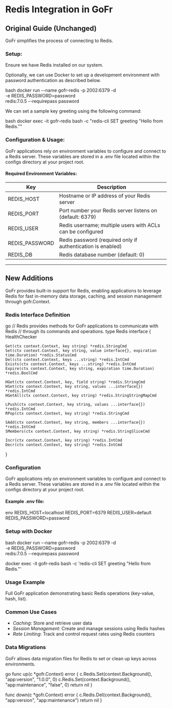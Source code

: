 # Redis Integration in GoFr

## Original Guide (Unchanged)

GoFr simplifies the process of connecting to Redis.

### Setup:
Ensure we have Redis installed on our system.

Optionally, we can use Docker to set up a development environment with password authentication as described below.

bash
docker run --name gofr-redis -p 2002:6379 -d \
  -e REDIS_PASSWORD=password \
  redis:7.0.5 --requirepass password


We can set a sample key greeting using the following command:

bash
docker exec -it gofr-redis bash -c "redis-cli SET greeting \"Hello from Redis.\""


### Configuration & Usage:
GoFr applications rely on environment variables to configure and connect to a Redis server.
These variables are stored in a .env file located within the configs directory at your project root.

#### Required Environment Variables:

| Key            | Description                                                              |
|----------------|--------------------------------------------------------------------------|
| REDIS_HOST     | Hostname or IP address of your Redis server                              |
| REDIS_PORT     | Port number your Redis server listens on (default: 6379)                 |
| REDIS_USER     | Redis username; multiple users with ACLs can be configured               |
| REDIS_PASSWORD | Redis password (required only if authentication is enabled)              |
| REDIS_DB       | Redis database number (default: 0)                                       |

---

## New Additions

GoFr provides built-in support for Redis, enabling applications to leverage Redis for fast in-memory data storage, caching, and session management through gofr.Context.

### Redis Interface Definition
go
// Redis provides methods for GoFr applications to communicate with Redis
// through its commands and operations.
type Redis interface {
	HealthChecker

	Get(ctx context.Context, key string) *redis.StringCmd
	Set(ctx context.Context, key string, value interface{}, expiration time.Duration) *redis.StatusCmd
	Del(ctx context.Context, keys ...string) *redis.IntCmd
	Exists(ctx context.Context, keys ...string) *redis.IntCmd
	Expire(ctx context.Context, key string, expiration time.Duration) *redis.BoolCmd

	HGet(ctx context.Context, key, field string) *redis.StringCmd
	HSet(ctx context.Context, key string, values ...interface{}) *redis.IntCmd
	HGetAll(ctx context.Context, key string) *redis.StringStringMapCmd

	LPush(ctx context.Context, key string, values ...interface{}) *redis.IntCmd
	RPop(ctx context.Context, key string) *redis.StringCmd

	SAdd(ctx context.Context, key string, members ...interface{}) *redis.IntCmd
	SMembers(ctx context.Context, key string) *redis.StringSliceCmd

	Incr(ctx context.Context, key string) *redis.IntCmd
	Decr(ctx context.Context, key string) *redis.IntCmd
}


### Configuration
GoFr applications rely on environment variables to configure and connect to a Redis server.
These variables are stored in a .env file located within the configs directory at your project root.

#### Example .env file:

env
REDIS_HOST=localhost
REDIS_PORT=6379
REDIS_USER=default
REDIS_PASSWORD=password


### Setup with Docker

bash
docker run --name gofr-redis -p 2002:6379 -d \
  -e REDIS_PASSWORD=password \
  redis:7.0.5 --requirepass password

docker exec -it gofr-redis bash -c 'redis-cli SET greeting "Hello from Redis."'


### Usage Example
Full GoFr application demonstrating basic Redis operations (key-value, hash, list).

### Common Use Cases
- *Caching*: Store and retrieve user data
- *Session Management*: Create and manage sessions using Redis hashes
- *Rate Limiting*: Track and control request rates using Redis counters

### Data Migrations
GoFr allows data migration files for Redis to set or clean up keys across environments.

go
func up(c *gofr.Context) error {
    c.Redis.Set(context.Background(), "app:version", "1.0.0", 0)
    c.Redis.Set(context.Background(), "app:maintenance", "false", 0)
    return nil
}

func down(c *gofr.Context) error {
    c.Redis.Del(context.Background(), "app:version", "app:maintenance")
    return nil
}
